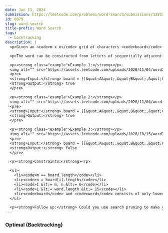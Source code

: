 ```yaml
---
date: Jun 11, 2024
submission: https://leetcode.com/problems/word-search/submissions/1285332977
id: 0079
slug: word-search
title-prefix: Word Search
tags: 
  - backtracking
description: |
  <p>Given an <code>m x n</code> grid of characters <code>board</code> and a string <code>word</code>, return <code>true</code> <em>if</em> <code>word</code> <em>exists in the grid</em>.</p>

  <p>The word can be constructed from letters of sequentially adjacent cells, where adjacent cells are horizontally or vertically neighboring. The same letter cell may not be used more than once.</p>

  <p><strong class="example">Example 1:</strong></p>
  <img alt="" src="https://assets.leetcode.com/uploads/2020/11/04/word2.jpg" style="width: 322px; height: 242px;" />
  <pre>
  <strong>Input:</strong> board = [[&quot;A&quot;,&quot;B&quot;,&quot;C&quot;,&quot;E&quot;],[&quot;S&quot;,&quot;F&quot;,&quot;C&quot;,&quot;S&quot;],[&quot;A&quot;,&quot;D&quot;,&quot;E&quot;,&quot;E&quot;]], word = &quot;ABCCED&quot;
  <strong>Output:</strong> true
  </pre>

  <p><strong class="example">Example 2:</strong></p>
  <img alt="" src="https://assets.leetcode.com/uploads/2020/11/04/word-1.jpg" style="width: 322px; height: 242px;" />
  <pre>
  <strong>Input:</strong> board = [[&quot;A&quot;,&quot;B&quot;,&quot;C&quot;,&quot;E&quot;],[&quot;S&quot;,&quot;F&quot;,&quot;C&quot;,&quot;S&quot;],[&quot;A&quot;,&quot;D&quot;,&quot;E&quot;,&quot;E&quot;]], word = &quot;SEE&quot;
  <strong>Output:</strong> true
  </pre>

  <p><strong class="example">Example 3:</strong></p>
  <img alt="" src="https://assets.leetcode.com/uploads/2020/10/15/word3.jpg" style="width: 322px; height: 242px;" />
  <pre>
  <strong>Input:</strong> board = [[&quot;A&quot;,&quot;B&quot;,&quot;C&quot;,&quot;E&quot;],[&quot;S&quot;,&quot;F&quot;,&quot;C&quot;,&quot;S&quot;],[&quot;A&quot;,&quot;D&quot;,&quot;E&quot;,&quot;E&quot;]], word = &quot;ABCB&quot;
  <strong>Output:</strong> false
  </pre>

  <p><strong>Constraints:</strong></p>

  <ul>
    <li><code>m == board.length</code></li>
    <li><code>n = board[i].length</code></li>
    <li><code>1 &lt;= m, n &lt;= 6</code></li>
    <li><code>1 &lt;= word.length &lt;= 15</code></li>
    <li><code>board</code> and <code>word</code> consists of only lowercase and uppercase English letters.</li>
  </ul>

  <p><strong>Follow up:</strong> Could you use search pruning to make your solution faster with a larger <code>board</code>?</p>
---
```


### Optimal (Backtracking)

```ts {include="index.ts"}
```
